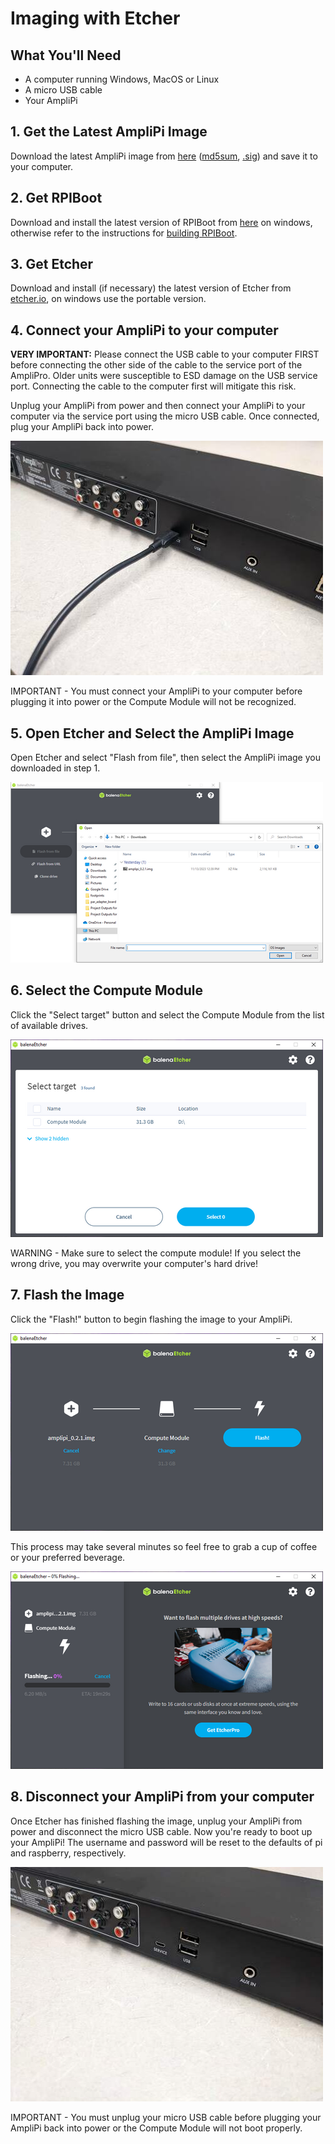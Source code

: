 # Imaging with Etcher

## What You'll Need
  * A computer running Windows, MacOS or Linux
  * A micro USB cable
  * Your AmpliPi

## 1. Get the Latest AmpliPi Image
  Download the latest AmpliPi image from [here](https://storage.googleapis.com/amplipi-img/amplipi_0.3.1.img.xz) ([md5sum](https://storage.googleapis.com/amplipi-img/CHECKSUMS), [.sig](https://storage.googleapis.com/amplipi-img/CHECKSUMS.sig)) and save it to your computer.

## 2. Get RPIBoot
Download and install the latest version of RPIBoot from [here](https://github.com/raspberrypi/usbboot/raw/master/win32/rpiboot_setup.exe) on windows, otherwise refer to the instructions for [building RPIBoot](https://github.com/raspberrypi/usbboot#building).

## 3. Get Etcher
Download and install (if necessary) the latest version of Etcher from [etcher.io](https://etcher.io/), on windows use the portable version.

## 4. Connect your AmpliPi to your computer

  **VERY IMPORTANT:** Please connect the USB cable to your computer FIRST before connecting the other side of the cable to the service port of the AmpliPro. Older units were susceptible to ESD damage on the USB service port. Connecting the cable to the computer first will mitigate this risk.
  
  Unplug your AmpliPi from power and then connect your AmpliPi to your computer via the service port using the micro USB cable. Once connected, plug your AmpliPi back into power.

  ![connected to service port](imgs/flashing/plugged_sp.jpg)

  IMPORTANT - You must connect your AmpliPi to your computer before plugging it into power or the Compute Module will not be recognized.

## 5. Open Etcher and Select the AmpliPi Image
  Open Etcher and select "Flash from file", then select the AmpliPi image you downloaded in step 1.

 ![selecting image](imgs/flashing/image.png)

## 6. Select the Compute Module
  Click the "Select target" button and select the Compute Module from the list of available drives.

  ![selecting device](imgs/flashing/device.png)

  WARNING -  Make sure to select the compute module! If you select the wrong drive, you may overwrite your computer's hard drive!

## 7. Flash the Image
  Click the "Flash!" button to begin flashing the image to your AmpliPi.

  ![ready to flash](imgs/flashing/ready.png)

  This process may take several minutes so feel free to grab a cup of coffee or your preferred beverage.

![flashing](imgs/flashing/flashing.png)

## 8. Disconnect your AmpliPi from your computer
  Once Etcher has finished flashing the image, unplug your AmpliPi from power and disconnect the micro USB cable. Now you're ready to boot up your AmpliPi! The username and password will be reset to the defaults of pi and raspberry, respectively.

  ![unplugged from service port](imgs/flashing/unplugged_sp.jpg)

  IMPORTANT - You must unplug your micro USB cable before plugging your AmpliPi back into power or the Compute Module will not boot properly.
